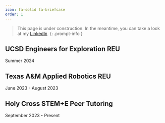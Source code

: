 ```yaml
---
icon: fa-solid fa-briefcase
order: 1
---
```


> This page is under construction. In the meantime, you can take a look at my [LinkedIn](https://www.linkedin.com/in/benmccalmon/).
{: .prompt-info }

## UCSD Engineers for Exploration REU

Summer 2024

## Texas A&M Applied Robotics REU

June 2023 - August 2023

## Holy Cross STEM+E Peer Tutoring

September 2023 - Present
